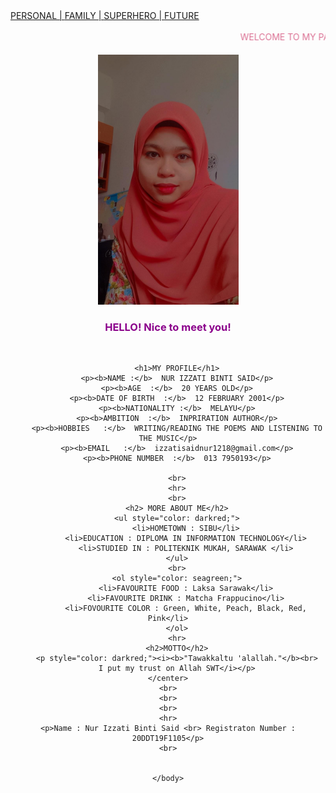 <!DOCTYPE html>
<html>
    <head>
        <title>Personal Details</title>
        <style>
            li {list-style-position: inside;}
            p,li {font-family: 'Gill Sans', 'Gill Sans MT', Calibri, 'Trebuchet MS', sans-serif;}
        </style>
    </head>
    <body background="backcolor2.webp">
        <!--NUR IZZATI SAID (20DDT19F1105)-->
        <!--Lab Task 1-->
    <a href="personaldetail.html">  PERSONAL |  </a><a href="family.html">FAMILY |  </a>
    <a href="superheropage.html">SUPERHERO | </a> <a href="futureplan.html">FUTURE  </a>
    <br>
    <br>
    <center>
        <marquee style="color :palevioletred;">WELCOME TO MY PAGE</marquee>
        <br>
        <br>
        <img src="mypicture.jpeg" style="width: auto; height: 400px;">
        <br>
        <h3 style="color: darkmagenta;">HELLO! Nice to meet you!</h3>
        <br>

        <h1>MY PROFILE</h1>
        <p><b>NAME :</b>  NUR IZZATI BINTI SAID</p>
        <p><b>AGE  :</b>  20 YEARS OLD</p>
        <p><b>DATE OF BIRTH  :</b>  12 FEBRUARY 2001</p>
        <p><b>NATIONALITY :</b>  MELAYU</p>
        <p><b>AMBITION  :</b>  INPRIRATION AUTHOR</p>
        <p><b>HOBBIES   :</b>  WRITING/READING THE POEMS AND LISTENING TO THE MUSIC</p>
        <p><b>EMAIL   :</b>  izzatisaidnur1218@gmail.com</p>
        <p><b>PHONE NUMBER  :</b>  013 7950193</p>
        
        <br>
        <hr>
        <br>
        <h2> MORE ABOUT ME</h2>
        <ul style="color: darkred;">
            <li>HOMETOWN : SIBU</li>
            <li>EDUCATION : DIPLOMA IN INFORMATION TECHNOLOGY</li>
            <li>STUDIED IN : POLITEKNIK MUKAH, SARAWAK </li>
        </ul>
        <br>
        <ol style="color: seagreen;">
            <li>FAVOURITE FOOD : Laksa Sarawak</li>
            <li>FAVOURITE DRINK : Matcha Frappucino</li>
            <li>FOVOURITE COLOR : Green, White, Peach, Black, Red, Pink</li>
        </ol>
        <hr>
        <h2>MOTTO</h2>
        <p style="color: darkred;"><i><b>"Tawakkaltu 'alallah."</b><br>
        I put my trust on Allah SWT</i></p>
    </center>
    <br>
    <br>
    <br>
    <hr>
    <p>Name : Nur Izzati Binti Said <br> Registraton Number : 20DDT19F1105</p>
    <br>


    </body>


    
</html>

